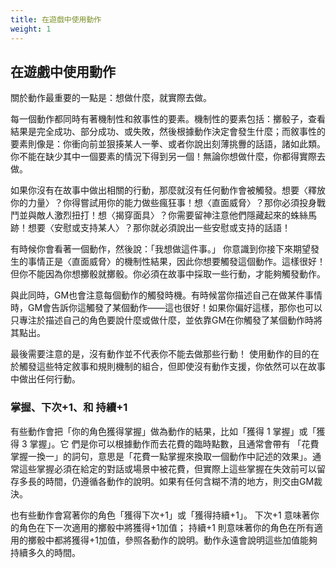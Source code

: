 ```yaml
---
title: 在遊戲中使用動作
weight: 1
---
```


## 在遊戲中使用動作
關於動作最重要的一點是：想做什麼，就實際去做。

每一個動作都同時有著機制性和敘事性的要素。機制性的要素包括：擲骰子，查看結果是完全成功、部分成功、或失敗，然後根據動作決定會發生什麼；而敘事性的要素則像是：你衝向前並狠揍某人一拳、或者你說出刻薄挑釁的話語，諸如此類。你不能在缺少其中一個要素的情況下得到另一個！無論你想做什麼，你都得實際去做。

如果你沒有在故事中做出相關的行動，那麼就沒有任何動作會被觸發。想要〈釋放你的力量〉？你得嘗試用你的能力做些瘋狂事！想〈直面威脅〉？那你必須投身戰鬥並與敵人激烈扭打！想〈揭穿面具〉？你需要留神注意他們隱藏起來的蛛絲馬跡！想要〈安慰或支持某人〉？那你就必須說出一些安慰或支持的話語！

有時候你會看著一個動作，然後說：「我想做這件事。」 你意識到你接下來期望發生的事情正是〈直面威脅〉的機制性結果，因此你想要觸發這個動作。這樣很好！但你不能因為你想擲骰就擲骰。你必須在故事中採取一些行動，才能夠觸發動作。

與此同時，GM也會注意每個動作的觸發時機。有時候當你描述自己在做某件事情時，GM會告訴你這觸發了某個動作——這也很好！如果你偏好這樣，那你也可以只專注於描述自己的角色要說什麼或做什麼，並依靠GM在你觸發了某個動作時將其點出。

最後需要注意的是，沒有動作並不代表你不能去做那些行動！
使用動作的目的在於觸發這些特定敘事和規則機制的組合，但即使沒有動作支援，你依然可以在故事中做出任何行動。


### 掌握、下次+1、和 持續+1
有些動作會把「你的角色獲得掌握」做為動作的結果，比如「獲得 1 掌握」或「獲得 3 掌握」。它
們是你可以根據動作而去花費的臨時點數，且通常會帶有 「花費掌握一換一」的詞句，意思是「花費一點掌握來換取一個動作中記述的效果」。通常這些掌握必須在給定的對話或場景中被花費，但實際上這些掌握在失效前可以留存多長的時間，仍遵循各動作的說明。如果有任何含糊不清的地方，則交由GM裁決。


也有些動作會寫著你的角色「獲得下次+1」或「獲得持續+1」。
下次+1 意味著你的角色在下一次適用的擲骰中將獲得+1加值；
持續+1 則意味著你的角色在所有適用的擲骰中都將獲得+1加值，參照各動作的說明。動作永遠會說明這些加值能夠持續多久的時間。

